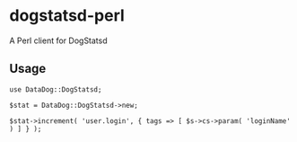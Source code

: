 dogstatsd-perl
==============

A Perl client for DogStatsd

Usage
----

    use DataDog::DogStatsd;

    $stat = DataDog::DogStatsd->new;

    $stat->increment( 'user.login', { tags => [ $s->cs->param( 'loginName' ) ] } );
